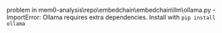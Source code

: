 problem in mem0-analysis\repo\embedchain\embedchain\llm\ollama.py - ImportError: Ollama requires extra dependencies. Install with `pip install ollama`
